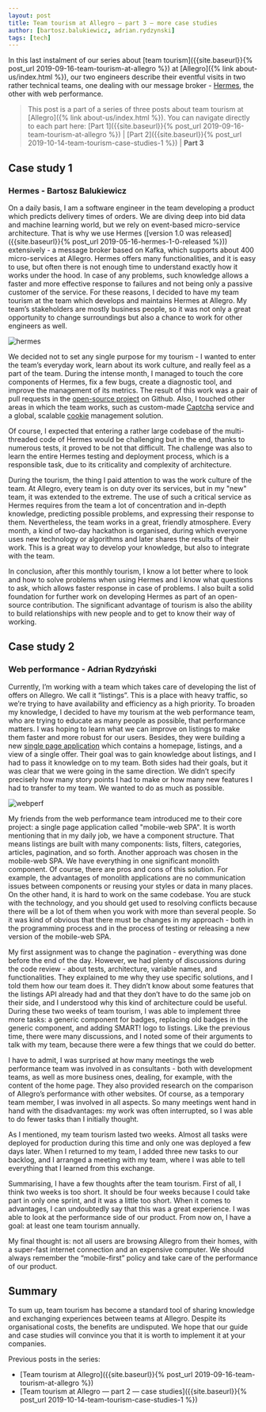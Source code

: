 ```yaml
---
layout: post
title: Team tourism at Allegro — part 3 — more case studies
author: [bartosz.balukiewicz, adrian.rydzynski]
tags: [tech]
---
```


In this last instalment of our series about [team tourism]({{site.baseurl}}{% post_url 2019-09-16-team-tourism-at-allegro %}) at [Allegro]({% link about-us/index.html %}),
our two engineers describe their eventful visits in two rather technical teams, one dealing with our message broker -
[Hermes](https://hermes.allegro.tech/), the other with web performance.

> This post is a part of a series of three posts about team tourism at [Allegro]({% link about-us/index.html %}).
> You can navigate directly to each part here: [Part 1]({{site.baseurl}}{% post_url 2019-09-16-team-tourism-at-allegro %}) | [Part 2]({{site.baseurl}}{% post_url 2019-10-14-team-tourism-case-studies-1 %}) | **Part 3**

## Case study 1
### Hermes - Bartosz Balukiewicz
On a daily basis, I am a software engineer in the team developing a product which predicts delivery times of orders.
We are diving deep into bid data and machine learning world, but we rely on event-based micro-service architecture.
That is why we use Hermes ([version 1.0 was released]({{site.baseurl}}{% post_url 2019-05-16-hermes-1-0-released %})) extensively -
a message broker based on Kafka, which supports about 400 micro-services at Allegro. Hermes offers many functionalities,
and it is easy to use, but often there is not enough time to understand exactly how it works under the hood. In case of any problems,
such knowledge allows a faster and more effective response to failures and not being only a passive customer of the service.
For these reasons, I decided to have my team tourism at the team which develops and maintains Hermes at Allegro.
My team’s stakeholders are mostly business people, so it was not only a great opportunity to change surroundings
but also a chance to work for other engineers as well.

<img alt="hermes" src="{{site.baseurl}}/img/articles/2019-11-19-team-tourism-case-studies-2/hermes-logo.png" />

We decided not to set any single purpose for my tourism - I wanted to enter the team’s everyday work, learn about its work
culture, and really feel as a part of the team.  During the intense month, I managed to touch the core components of Hermes,
fix a few bugs, create a diagnostic tool, and improve the management of its metrics. The result of this work was a pair of pull
requests in the [open-source project](https://github.com/allegro/hermes) on Github. Also, I touched other areas in which
the team works, such as custom-made [Captcha](https://en.wikipedia.org/wiki/CAPTCHA) service and a global,
scalable [cookie](https://en.wikipedia.org/wiki/HTTP_cookie) management solution.

Of course, I expected that entering a rather large codebase of the multi-threaded code of Hermes would be challenging
but in the end, thanks to numerous tests, it proved to be not that difficult. The challenge was also to learn the entire
Hermes testing and deployment process, which is a responsible task, due to its criticality and complexity of architecture.

During the tourism, the thing I paid attention to was the work culture of the team. At Allegro, every team is on duty
over its services, but in my "new" team, it was extended to the extreme. The use of such a critical service as Hermes requires
from the team a lot of concentration and in-depth knowledge, predicting possible problems, and expressing their response to
them. Nevertheless, the team works in a great, friendly atmosphere. Every month, a kind of two-day hackathon is
organised, during which everyone uses new technology or algorithms and later shares the results of their work. This is a
great way to develop your knowledge, but also to integrate with the team.

In conclusion, after this monthly tourism, I know a lot better where to look and how to solve problems when using Hermes
and I know what questions to ask, which allows faster response in case of problems. I also built a solid foundation for
further work on developing Hermes as part of an open-source contribution. The significant advantage of tourism is also the
ability to build relationships with new people and to get to know their way of working.

## Case study 2
### Web performance - Adrian Rydzyński
Currently, I’m working with a team which takes care of developing the list of offers on Allegro. We call it “listings”.
This is a place with heavy traffic, so we’re trying to have availability and efficiency as a high priority.
To broaden my knowledge, I decided to have my tourism at the web performance team, who are trying to educate
as many people as possible, that performance matters. I was hoping to learn what we can improve
on listings to make them faster and more robust for our users. Besides, they were building a new
[single page application](https://en.wikipedia.org/wiki/Single-page_application) which contains a homepage, listings,
and a view of a single offer. Their goal was to gain knowledge about listings, and I had to pass it knowledge on to my team.
Both sides had their goals, but it was clear that we were going in the same direction. We didn’t specify precisely
how many story points I had to make or how many new features I had to transfer to my team. We wanted to do as much as possible.

<img alt="webperf" src="{{site.baseurl}}/img/articles/2019-11-19-team-tourism-case-studies-2/webperf.jpg" />

My friends from the web performance team introduced me to their core project: a single page application called
"mobile-web SPA". It is worth mentioning that in my daily job, we have a component structure. That means listings are
built with many components: lists, filters, categories, articles, pagination, and so forth.
Another approach was chosen in the mobile-web SPA. We have everything in one significant monolith component. Of course,
there are pros and cons of this solution. For example, the advantages of monolith applications are no communication issues
between components or reusing your styles or data in many places. On the other hand, it is hard to work on the same codebase.
You are stuck with the technology, and you should get used to resolving conflicts because there will be a lot of them when
you work with more than several people. So it was kind of obvious that there must be changes in my approach - both in the
programming process and in the process of testing or releasing a new version of the mobile-web SPA.

My first assignment was to change the pagination - everything was done before the end of the day. However, we had plenty
of discussions during the code review - about tests, architecture, variable names, and functionalities. They explained to me why
they use specific solutions, and I told them how our team does it. They didn’t know about some features that the
listings API already had and that they don’t have to do the same job on their side, and I understood why this kind of
architecture could be useful. During these two weeks of team tourism, I was able to implement three more tasks: a generic component
for badges, replacing old badges in the generic component, and adding SMART! logo to listings. Like the previous time, there
were many discussions, and I noted some of their arguments to talk with my team, because there were a few things
that we could do better.

I have to admit, I was surprised at how many meetings the web performance team was involved in as consultants - both with
development teams, as well as more business ones, dealing, for example, with the content of the home page. They also provided
research on the comparison of Allegro’s performance with other websites. Of course, as a temporary team member, I was
involved in all aspects. So many meetings went hand in hand with the disadvantages: my work was often interrupted, so I
was able to do fewer tasks than I initially thought.

As I mentioned, my team tourism lasted two weeks. Almost all tasks were deployed for production during this time
and only one was deployed a few days later. When I returned to my team, I added three new tasks to our backlog,
and I arranged a meeting with my team, where I was able to tell everything that I learned from this exchange.

Summarising, I have a few thoughts after the team tourism. First of all, I think two weeks is too short. It should be four weeks
because I could take part in only one sprint, and it was a little too short. When it comes to advantages, I can undoubtedly
say that this was a great experience. I was able to look at the performance side of our product. From now on,
I have a goal: at least one team tourism annually.

My final thought is: not all users are browsing Allegro from their homes, with a super-fast internet connection and an
expensive computer. We should always remember the “mobile-first” policy and take care of the performance of our
product.

## Summary
To sum up, team tourism has become a standard tool of sharing knowledge and exchanging experiences between teams at Allegro.
Despite its organisational costs, the benefits are undisputed. We hope that our guide and case studies will convince
you that it is worth to implement it at your companies.

Previous posts in the series:
* [Team tourism at Allegro]({{site.baseurl}}{% post_url 2019-09-16-team-tourism-at-allegro %})
* [Team tourism at Allegro — part 2 — case studies]({{site.baseurl}}{% post_url 2019-10-14-team-tourism-case-studies-1 %})
<style type="text/css">.post img{margin: 0 auto;display: block;}</style>
